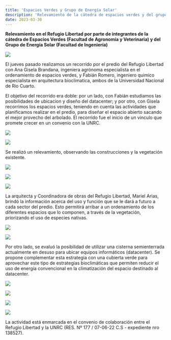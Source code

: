```yaml
---
title: 'Espacios Verdes y Grupo de Energía Solar'
description: 'Relevamiento de la cátedra de espacios verdes y del grupo de energía solar (UNRC).'
date: 2023-03-30
---
```


**Relevamiento en el Refugio Libertad por parte de integrantes de la cátedra de Espacios Verdes (Facultad de Agronomía y Veterinaria) y del Grupo de Energía Solar (Facultad de Ingeniería)**

![](https://i.imgur.com/jI7PmEj.jpg)

El jueves pasado realizamos un recorrido por el predio del Refugio Libertad con Ana Gisela Brandana, ingeniera agrónoma especialista en el ordenamiento de espacios verdes, y Fabián Romero, ingeniero quimico especialista en arquitectura bioclimatica, ambos de la Universidad Nacional de Rio Cuarto.

El objetivo del recorrido era doble: por un lado, con Fabián estudiamos las posibilidades de ubicacion y diseño del datacenter; y por otro, con Gisela recorrimos los espacios verdes, teniendo en cuenta las actividades que planificamos realizar en el predio, para diseñar el espacio abierto sacando el mejor provecho del arbolado. El recorrido fue el inicio de un vinculo que promete crecer en un convenio con la UNRC.

![](https://i.imgur.com/ioIs8BM.jpg)

![](https://i.imgur.com/bidzDDA.jpg)

Se realizó un relevamiento, observando las construcciones y la vegetación existente.

![](https://i.imgur.com/hvdgbzZ.jpg)

![](https://i.imgur.com/F4r8kSl.jpg)

![](https://i.imgur.com/47wtfTf.jpg)

La arquitecta y Coordinadora de obras del Refugio Libertad, Mariel Arias, brindó la información acerca del uso y función que se le dará a futuro a cada sector del predio. Esto permitirá arribar a un ordenamiento de los diferentes espacios que lo componen, a través de la vegetación, priorizando el uso de especies nativas.

![](https://i.imgur.com/521r9ij.jpg)

![](https://i.imgur.com/qnZfoZz.jpg)

Por otro lado, se evaluó la posibilidad de utilizar una cisterna semienterrada actualmente en desuso para ubicar equipos informáticos (datacenter). Se propone complementar esta estrategia con una cubierta verde para aprovechar este tipo de estrategias bioclimáticas que permiten reducir el uso de energía convencional en la climatización del espacio destinado al datacenter.

![](https://i.imgur.com/KY9jXB8.jpg)

![](https://i.imgur.com/FzE7Ksy.jpg)

![](https://i.imgur.com/PZFjvnf.jpg)

![](https://i.imgur.com/8uvkDmP.jpg)

La actividad está enmarcada en el convenio de colaboración entre el Refugio Libertad y la UNRC (RES. Nº 177 / 07-06-22 C.S - expediente nro 138527).